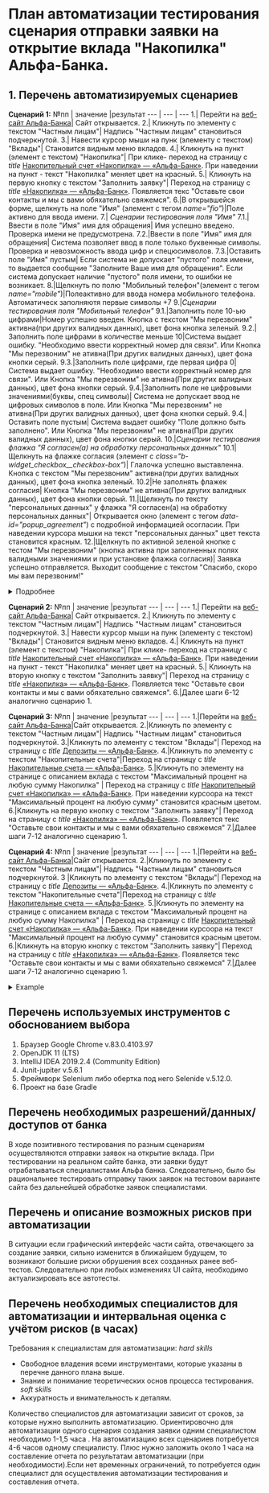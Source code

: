 # План автоматизации тестирования сценария отправки заявки на открытие вклада "Накопилка" Альфа-Банка.


## 1. Перечень автоматизируемых сценариев

**Сценарий 1:**
№пп | значение  |результат
--- | --- | ---
1.| Перейти на [веб-сайт Альфа-Банка](https://alfabank.ru/)| Сайт открывается.
2.| Кликнуть по элементу с текстом "Частным лицам"| Надпись "Частным лицам" становиться подчеркнутой.
3.| Навести курсор мыши на пунк (элементу с текстом) "Вклады"| Становится видным меню вкладов.
4.| Кликнуть на пункт (элемент с текстом) "Накопилка"| При клике- переход на страницу с *title* [Накопительный счет «Накопилка» — «Альфа-Банк»](https://alfabank.ru/make-money/savings-account/nakopilka/). При наведении на пункт - текст "Накопилка" меняет цвет на красный. 
5.| Кликнуть на первую кнопку с текстом "Заполнить заявку"| Переход на страницу с *title* [«Накопилка» — «Альфа-Банк»](https://alfabank.ru/make-money/savings-account/nakopilka/anketa/). Появляется текс "Оставьте свои контакты и мы с вами обяхательно свяжемся".
6.|В открывшейся форме, щелкнуть на поле "Имя" (элемент с тегом *name="fio"*)|Поле активно для ввода имени.
7.| *Сценарии тестирования поля "Имя"*
7.1.|Ввести в поле "Имя" имя для обращения| Имя успешно введено. Проверка имени не предусмотрена.
7.2.|Ввести в поле "Имя" имя для обращения| Система позволяет ввод в поле только буквенные символы. Проверка и невозможность ввода цифр и спецюсимволов.
7.3.|Оставить поле "Имя" пустым| Если система не допускает "пустого" поля имени, то выдается сообщние "Заполните Ваше имя для обращения". Если система допускает наличие "пустого" поля имени, то ошибки не возникает.
8.|Щелкнуть по полю "Мобильный телефон"(элемент с тегом *name="mobile"*)|Полеактивно для ввода номера мобильного телефона. Автоматическ заполняютя первые символы +7 
9.|*Сценарии тестирования поля "Мобильный телефон"*
9.1.|Заполнить поле 10-ью цифрами|Номер успешно введен. Кнопка с текстом "Мы перезвоним" активна(при других валидных данных), цвет фона кнопка зеленый.
9.2.|Заполнить поле цифрами в количестве меньше 10|Система выдает ошибку. "Необходимо ввести корректный номер для связи". Или Кнопка "Мы перезвоним" не ативна(При других валидных данных), цвет фона кнопки серый.
9.3.|Заполнить поле цифрами, где первая цифра 0|Система выдает ошибку. "Необходимо ввести корректный номер для связи". Или Кнопка "Мы перезвоним" не ативна(При других валидных данных), цвет фона кнопки серый.
9.4.|Заполнить поле не цифровыми значениями(буквы, спец символы)| Система не допускает ввод не цифровых символов в поле. Или Кнопка "Мы перезвоним" не ативна(При других валидных данных), цвет фона кнопки серый.
9.4.|Оставить поле пустым| Система выдает ошибку "Поле должно быть заполнено". Или Кнопка "Мы перезвоним" не ативна(При других валидных данных), цвет фона кнопки серый.
10.|*Сценарии тестирования флажка "Я согласен(а) на обработку персональных данных"*
10.1|Щелкнуть на флажке согласия (элемент с *class="b-widget_checkbox__checkbox-box"*)| Глалочка успешно выставленна. Кнопка с текстом "Мы перезвоним" активна(при других валидных данных), цвет фона кнопка зеленый.
10.2|Не заполнять флажек согласия| Кнопка "Мы перезвоним" не ативна(При других валидных данных), цвет фона кнопки серый.
11.|Щелкнуть по тексту "персональных данных" у флажка "Я согласен(а) на обработку персональных данных"| Открывается окно (элемент с тегом *data-id="popup_agreement"*) с подробной информацией осогласии. При наведении курсора мышки на текст  "персональных данных" цвет текста становится красным.
12.|Щелкнуть по активной зеленой кнопке с тестом "Мы перезвоним" (кнопка активна при заполненных полях валидными значениями и при установке флажка согласия)| Заявка успешно отправляется. Выходит сообщение с текстом "Спасибо, скоро мы вам перезвоним!" 
<details>
  <summary>Подробнее</summary>
![шаг1](https://github.com/leonnika/aqa-hw10-plan/blob/master/png/%D0%A1%D1%86%D0%B5%D0%BD%D0%B0%D1%80%D0%B8%D0%B91_1.PNG/250x100) 
![шаг2](https://github.com/leonnika/aqa-hw10-plan/blob/master/png/%D0%A1%D1%86%D0%B5%D0%BD%D0%B0%D1%80%D0%B8%D0%B91_2.PNG)
![шаг3](https://github.com/leonnika/aqa-hw10-plan/blob/master/png/%D0%A1%D1%86%D0%B5%D0%BD%D0%B0%D1%80%D0%B8%D0%B91_3.PNG)
![шаг4](https://github.com/leonnika/aqa-hw10-plan/blob/master/png/%D0%A1%D1%86%D0%B5%D0%BD%D0%B0%D1%80%D0%B8%D0%B91_4.PNG)
</details>


**Сценарий 2:**
№пп | значение  |результат
--- | --- | ---
1.| Перейти на [веб-сайт Альфа-Банка](https://alfabank.ru/)| Сайт открывается.
2.| Кликнуть по элементу с текстом "Частным лицам"| Надпись "Частным лицам" становиться подчеркнутой.
3.| Навести курсор мыши на пунк (элементу с текстом) "Вклады"| Становится видным меню вкладов.
4.| Кликнуть на пункт (элемент с текстом) "Накопилка"| При клике- переход на страницу с *title* [Накопительный счет «Накопилка» — «Альфа-Банк»](https://alfabank.ru/make-money/savings-account/nakopilka/). При наведении на пункт - текст "Накопилка" меняет цвет на красный. 
5.| Кликнуть на вторую кнопку с текстом "Заполнить заявку"| Переход на страницу с *title* [«Накопилка» — «Альфа-Банк»](https://alfabank.ru/make-money/savings-account/nakopilka/anketa/). Появляется текс "Оставьте свои контакты и мы с вами обяхательно свяжемся".
6.|Далее шаги 6-12 аналогично сценарию 1.


**Сценарий 3:**
№пп | значение  |результат
--- | --- | ---
1.|Перейти на [веб-сайт Альфа-Банка](https://alfabank.ru/)|Сайт открывается.
2.|Кликнуть по элементу с текстом "Частным лицам"| Надпись "Частным лицам" становиться подчеркнутой.
3.|Кликнуть по элементу с текстом "Вклады"| Переход на страницу с *title* [Депозиты — «Альфа-Банк»](https://alfabank.ru/make-money/deposits/).
4.|Кликнуть по элементу с текстом "Накопительные счета"|Переход на страницу с *title* [Накопительные счета — «Альфа-Банк»](https://alfabank.ru/make-money/savings-account/).
5.|Кликнуть по элементу на странице с описанием вклада с текстом "Максимальный процент на любую сумму Накопилка" | Переход на страницу с *title* [Накопительный счет «Накопилка» — «Альфа-Банк»](https://alfabank.ru/make-money/savings-account/nakopilka/?submitted=true&limit_rub=10000000&currency=rub&period=0). При наведении курсоора на текст "Максимальный процент на любую сумму" становится красным цветом.
6.|Кликнуть на первую кнопку с текстом "Заполнить заявку"| Переход на страницу с *title* [«Накопилка» — «Альфа-Банк»](https://alfabank.ru/make-money/savings-account/nakopilka/anketa/). Появляется текс "Оставьте свои контакты и мы с вами обяхательно свяжемся"
7.|Далее шаги 7-12 аналогично сценарию 1.


**Сценарий 4:**
№пп | значение  |результат
--- | --- | ---
1.|Перейти на [веб-сайт Альфа-Банка](https://alfabank.ru/)|Сайт открывается.
2.|Кликнуть по элементу с текстом "Частным лицам"| Надпись "Частным лицам" становиться подчеркнутой.
3 |Кликнуть по элементу с текстом "Вклады"| Переход на страницу с *title* [Депозиты — «Альфа-Банк»](https://alfabank.ru/make-money/deposits/).
4.|Кликнуть по элементу с текстом "Накопительные счета"|Переход на страницу с *title* [Накопительные счета — «Альфа-Банк»](https://alfabank.ru/make-money/savings-account/).
5.|Кликнуть по элементу на странице с описанием вклада с текстом "Максимальный процент на любую сумму Накопилка" | Переход на страницу с *title* [Накопительный счет «Накопилка» — «Альфа-Банк»](https://alfabank.ru/make-money/savings-account/nakopilka/?submitted=true&limit_rub=10000000&currency=rub&period=0). При наведении курсоора на текст "Максимальный процент на любую сумму" становится красным цветом.
6.|Кликнуть на вторую кнопку с текстом "Заполнить заявку"| Переход на страницу с *title* [«Накопилка» — «Альфа-Банк»](https://alfabank.ru/make-money/savings-account/nakopilka/anketa/). Появляется текс "Оставьте свои контакты и мы с вами обяхательно свяжемся"
7.|Далее шаги 7-12 аналогично сценарию 1.

<details>
  <summary>Example</summary>

  ```
  long console output here
  ```
</details>


## Перечень используемых инструментов с обоснованием выбора
1. Браузер Google Chrome v.83.0.4103.97
2. OpenJDK 11 (LTS)
3. IntelliJ IDEA 2019.2.4 (Community Edition)
4. Junit-jupiter v.5.6.1 
5. Фреймворк Selenium либо обертка под него Selenide v.5.12.0.
6. Проект на базе Gradle

## Перечень необходимых разрешений/данных/доступов от банка 
В ходе позитивного тестирования по разным сценариям осуществляются отправки заявок на открытие вклада. При тестировании на реальном сайте банка, эти заявки будут отрабатываться специалистами Альфа банка. Следовательно, было бы рациональнее тестировать отправку таких заявок на тестовом варианте сайта без дальнейшей обработке заявок специалистами. 

## Перечень и описание возможных рисков при автоматизации
В ситуации если графический интерфейс части сайта, отвечающего за создание заявки, сильно изменится в ближайшем будущем, то возникают большие риски обрушения всех созданных ранее веб-тестов. Следовательно при любых изменениях UI сайта, необходимо актуализировать все автотесты.

## Перечень необходимых специалистов для автоматизации и интервальная оценка с учётом рисков (в часах)
Требования к специалистам для автоматизации:
*hard skills*
* Свободное владения всеми инструментами, которые указаны в перечне данного плана выше.
* Знание и понимание теоретических основ процесса тестирования.
*soft skills*
* Аккуратность и внимательность к деталям.

Количество специалистов для автоматизации зависит от сроков, за которые нужно выполнить автоматизацию. Ориентировочно для автоматизации одного сценария создания заявки одним специалистом необходимо 1-1,5 часа . На автоматизацию всех сценариев потребуется 4-6 часов одному специалисту. Плюс нужно заложить около 1 часа на составление отчета по результатам автоматизации (при необходимости).Если нет временных ограничений, то потребуется один специалист для осуществления автоматизации тестирования и составления отчета. 




